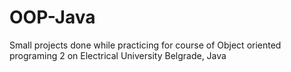 # OOP-Java
Small projects done while practicing for course of Object oriented programing 2 on Electrical University Belgrade, Java 
